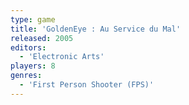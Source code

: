 ```yaml
---
type: game
title: 'GoldenEye : Au Service du Mal'
released: 2005
editors: 
  - 'Electronic Arts'
players: 8
genres:
  - 'First Person Shooter (FPS)'
---
```

